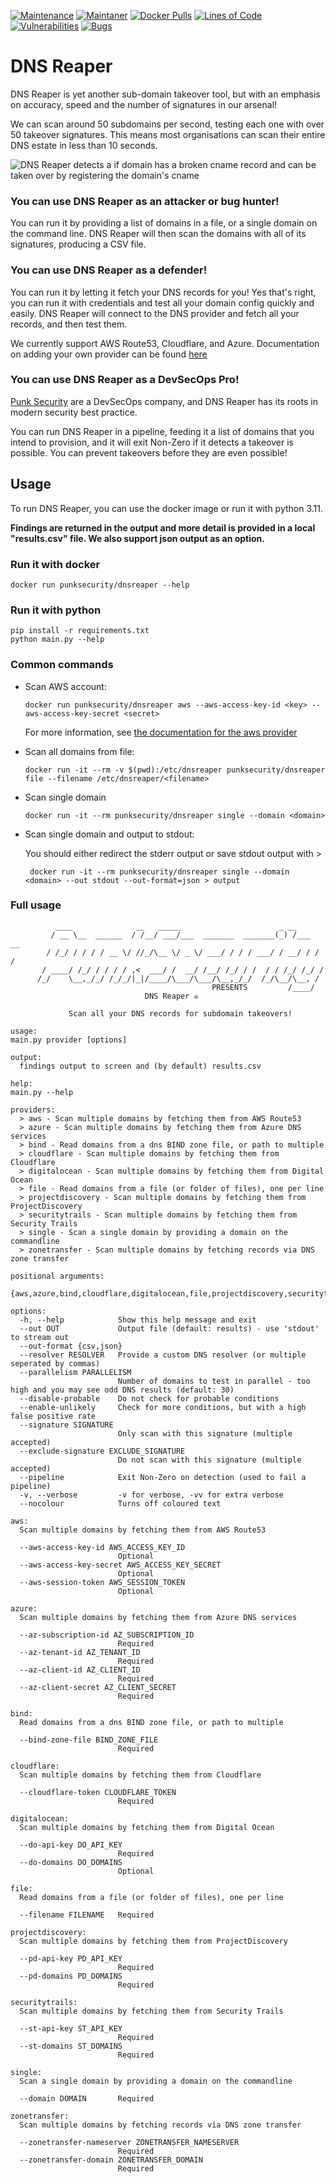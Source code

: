 [![Maintenance](https://img.shields.io/badge/Maintained%3F-yes-green.svg)](https://GitHub.com/punk-security/secret-magpie-cli/graphs/commit-activity)
[![Maintaner](https://img.shields.io/badge/maintainer-PunkSecurity-blue)](https://www.punksecurity.co.uk)
[![Docker Pulls](https://img.shields.io/docker/pulls/punksecurity/dnsreaper)](https://hub.docker.com/r/punksecurity/dnsreaper)
[![Lines of Code](https://sonarcloud.io/api/project_badges/measure?project=punk-security_dnsReaper&metric=ncloc)](https://sonarcloud.io/summary/new_code?id=punk-security_dnsReaper)
[![Vulnerabilities](https://sonarcloud.io/api/project_badges/measure?project=punk-security_dnsReaper&metric=vulnerabilities)](https://sonarcloud.io/summary/new_code?id=punk-security_dnsReaper)
[![Bugs](https://sonarcloud.io/api/project_badges/measure?project=punk-security_dnsReaper&metric=bugs)](https://sonarcloud.io/summary/new_code?id=punk-security_dnsReaper)

# DNS Reaper

DNS Reaper is yet another sub-domain takeover tool, but with an emphasis on accuracy, speed and the number of signatures in our arsenal!

We can scan around 50 subdomains per second, testing each one with over 50 takeover signatures.
This means most organisations can scan their entire DNS estate in less than 10 seconds.

![DNS Reaper detects a if domain has a broken cname record and can be taken over by registering the domain's cname](docs/reaper_detection.png "DNS Reaper detects a if domain has a broken cname record and can be taken over by registering the domain's cname")


### You can use DNS Reaper as an attacker or bug hunter!

 You can run it by providing a list of domains in a file, or a single domain on the command line.  DNS Reaper will then scan the domains with all of its signatures, producing a CSV file.

### You can use DNS Reaper as a defender! 

You can run it by letting it fetch your DNS records for you!  Yes that's right, you can run it with credentials and test all your domain config quickly and easily.  DNS Reaper will connect to the DNS provider and fetch all your records, and then test them.

We currently support AWS Route53, Cloudflare, and Azure. Documentation on adding your own provider can be found [here](/providers/readme.md)

### You can use DNS Reaper as a DevSecOps Pro!
[Punk Security](https://www.punksecurity.co.uk) are a DevSecOps company, and DNS Reaper has its roots in modern security best practice.

You can run DNS Reaper in a pipeline, feeding it a list of domains that you intend to provision, and it will exit Non-Zero if it detects a takeover is possible.  You can prevent takeovers before they are even possible!

## Usage 

To run DNS Reaper, you can use the docker image or run it with python 3.11.

**Findings are returned in the output and more detail is provided in a local "results.csv" file.  We also support json output as an option.**

### Run it with docker

``` docker run punksecurity/dnsreaper --help  ```

### Run it with python
``` 
pip install -r requirements.txt
python main.py --help
```

### Common commands

* Scan AWS account:

    ``` docker run punksecurity/dnsreaper aws --aws-access-key-id <key> --aws-access-key-secret <secret> ```

    For more information, see [the documentation for the aws provider](/docs/aws.md)
* Scan all domains from file:

    ``` docker run -it --rm -v $(pwd):/etc/dnsreaper punksecurity/dnsreaper file --filename /etc/dnsreaper/<filename> ```
* Scan single domain

    ``` docker run -it --rm punksecurity/dnsreaper single --domain <domain> ```
* Scan single domain and output to stdout:

    You should either redirect the stderr output or save stdout output with >

    ``` docker run -it --rm punksecurity/dnsreaper single --domain <domain> --out stdout --out-format=json > output```
### Full usage

```
          ____              __   _____                      _ __
         / __ \__  ______  / /__/ ___/___  _______  _______(_) /___  __
        / /_/ / / / / __ \/ //_/\__ \/ _ \/ ___/ / / / ___/ / __/ / / /
       / ____/ /_/ / / / / ,<  ___/ /  __/ /__/ /_/ / /  / / /_/ /_/ /
      /_/    \__,_/_/ /_/_/|_|/____/\___/\___/\__,_/_/  /_/\__/\__, /
                                             PRESENTS         /____/
                              DNS Reaper ☠️

             Scan all your DNS records for subdomain takeovers!

usage:
main.py provider [options]

output:
  findings output to screen and (by default) results.csv

help:
main.py --help

providers:
  > aws - Scan multiple domains by fetching them from AWS Route53
  > azure - Scan multiple domains by fetching them from Azure DNS services
  > bind - Read domains from a dns BIND zone file, or path to multiple
  > cloudflare - Scan multiple domains by fetching them from Cloudflare
  > digitalocean - Scan multiple domains by fetching them from Digital Ocean
  > file - Read domains from a file (or folder of files), one per line
  > projectdiscovery - Scan multiple domains by fetching them from ProjectDiscovery
  > securitytrails - Scan multiple domains by fetching them from Security Trails
  > single - Scan a single domain by providing a domain on the commandline
  > zonetransfer - Scan multiple domains by fetching records via DNS zone transfer

positional arguments:
  {aws,azure,bind,cloudflare,digitalocean,file,projectdiscovery,securitytrails,single,zonetransfer}

options:
  -h, --help            Show this help message and exit
  --out OUT             Output file (default: results) - use 'stdout' to stream out
  --out-format {csv,json}
  --resolver RESOLVER   Provide a custom DNS resolver (or multiple seperated by commas)
  --parallelism PARALLELISM
                        Number of domains to test in parallel - too high and you may see odd DNS results (default: 30)
  --disable-probable    Do not check for probable conditions
  --enable-unlikely     Check for more conditions, but with a high false positive rate
  --signature SIGNATURE
                        Only scan with this signature (multiple accepted)
  --exclude-signature EXCLUDE_SIGNATURE
                        Do not scan with this signature (multiple accepted)
  --pipeline            Exit Non-Zero on detection (used to fail a pipeline)
  -v, --verbose         -v for verbose, -vv for extra verbose
  --nocolour            Turns off coloured text

aws:
  Scan multiple domains by fetching them from AWS Route53

  --aws-access-key-id AWS_ACCESS_KEY_ID
                        Optional
  --aws-access-key-secret AWS_ACCESS_KEY_SECRET
                        Optional
  --aws-session-token AWS_SESSION_TOKEN
                        Optional

azure:
  Scan multiple domains by fetching them from Azure DNS services

  --az-subscription-id AZ_SUBSCRIPTION_ID
                        Required
  --az-tenant-id AZ_TENANT_ID
                        Required
  --az-client-id AZ_CLIENT_ID
                        Required
  --az-client-secret AZ_CLIENT_SECRET
                        Required

bind:
  Read domains from a dns BIND zone file, or path to multiple

  --bind-zone-file BIND_ZONE_FILE
                        Required

cloudflare:
  Scan multiple domains by fetching them from Cloudflare

  --cloudflare-token CLOUDFLARE_TOKEN
                        Required

digitalocean:
  Scan multiple domains by fetching them from Digital Ocean

  --do-api-key DO_API_KEY
                        Required
  --do-domains DO_DOMAINS
                        Optional

file:
  Read domains from a file (or folder of files), one per line

  --filename FILENAME   Required

projectdiscovery:
  Scan multiple domains by fetching them from ProjectDiscovery

  --pd-api-key PD_API_KEY
                        Required
  --pd-domains PD_DOMAINS
                        Required

securitytrails:
  Scan multiple domains by fetching them from Security Trails

  --st-api-key ST_API_KEY
                        Required
  --st-domains ST_DOMAINS
                        Required

single:
  Scan a single domain by providing a domain on the commandline

  --domain DOMAIN       Required

zonetransfer:
  Scan multiple domains by fetching records via DNS zone transfer

  --zonetransfer-nameserver ZONETRANSFER_NAMESERVER
                        Required
  --zonetransfer-domain ZONETRANSFER_DOMAIN
                        Required
```
